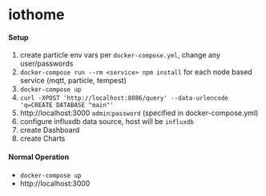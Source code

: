 
# iothome

#### Setup

1. create particle env vars per `docker-compose.yml`, change any user/passwords
1. `docker-compose run --rm <service> npm install` for each node based service (mqtt, particle, tempest)
1. `docker-compose up`
1. `curl -XPOST 'http://localhost:8086/query' --data-urlencode 'q=CREATE DATABASE "main"'`
1. http://localhost:3000 `admin`:`password` (specified in docker-compose.yml)
1. configure influxdb data source, host will be `influxdb`
1. create Dashboard
1. create Charts

#### Normal Operation

* `docker-compose up`
* http://localhost:3000
